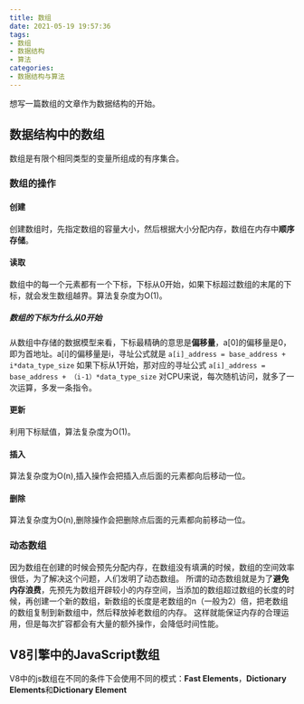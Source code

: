 ```yaml
---
title: 数组
date: 2021-05-19 19:57:36
tags:
- 数组
- 数据结构
- 算法
categories:
- 数据结构与算法
---
```

想写一篇数组的文章作为数据结构的开始。
<!-- more -->

## 数据结构中的数组
数组是有限个相同类型的变量所组成的有序集合。
### 数组的操作
#### 创建
创建数组时，先指定数组的容量大小，然后根据大小分配内存，数组在内存中**顺序存储**。
#### 读取
数组中的每一个元素都有一个下标，下标从0开始，如果下标超过数组的末尾的下标，就会发生数组越界。算法复杂度为O(1)。
##### 数组的下标为什么从0开始
从数组中存储的数据模型来看，下标最精确的意思是**偏移量**，a[0]的偏移量是0，即为首地址。a[i]的偏移量是i，寻址公式就是
`a[i]_address = base_address + i*data_type_size`
如果下标从1开始，那对应的寻址公式
`a[i]_address = base_address + （i-1）*data_type_size`
对CPU来说，每次随机访问，就多了一次运算，多发一条指令。
#### 更新
利用下标赋值，算法复杂度为O(1)。
#### 插入
算法复杂度为O(n),插入操作会把插入点后面的元素都向后移动一位。
#### 删除
算法复杂度为O(n),删除操作会把删除点后面的元素都向前移动一位。
### 动态数组
因为数组在创建的时候会预先分配内存，在数组没有填满的时候，数组的空间效率很低，为了解决这个问题，人们发明了动态数组。
所谓的动态数组就是为了**避免内存浪费**，先预先为数组开辟较小的内存空间，当添加的数组超过数组的长度的时候，再创建一个新的数组，新数组的长度是老数组的n（一般为2）倍，把老数组的数组复制到新数组中，然后释放掉老数组的内存。
这样就能保证内存的合理运用，但是每次扩容都会有大量的额外操作，会降低时间性能。
## V8引擎中的JavaScript数组
V8中的js数组在不同的条件下会使用不同的模式：**Fast Elements**，**Dictionary Elements**和**Dictionary Element**
